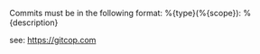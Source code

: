 Commits must be in the following format: %{type}(%{scope}): %{description}

see: https://gitcop.com
